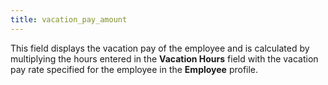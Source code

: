 ```yaml
---
title: vacation_pay_amount
---
```



This field displays the vacation pay of  the employee and is calculated by multiplying the hours entered in the  **Vacation Hours** field with the  vacation pay rate specified for the employee in the **Employee**  profile.
